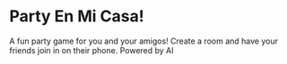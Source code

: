 # Party En Mi Casa!

A fun party game for you and your amigos!  Create a room and have your friends join in on their phone.  Powered by AI
